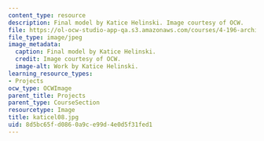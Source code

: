 ```yaml
---
content_type: resource
description: Final model by Katice Helinski. Image courtesy of OCW.
file: https://ol-ocw-studio-app-qa.s3.amazonaws.com/courses/4-196-architecture-design-level-ii-cuba-studio-spring-2004/8d5bc65fd0860a9ce99d4e0d5f31fed1_katicel08.jpg
file_type: image/jpeg
image_metadata:
  caption: Final model by Katice Helinski.
  credit: Image courtesy of OCW.
  image-alt: Work by Katice Helinski.
learning_resource_types:
- Projects
ocw_type: OCWImage
parent_title: Projects
parent_type: CourseSection
resourcetype: Image
title: katicel08.jpg
uid: 8d5bc65f-d086-0a9c-e99d-4e0d5f31fed1
---
```


